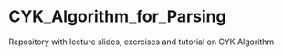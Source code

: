 # CYK_Algorithm_for_Parsing
Repository with lecture slides, exercises and tutorial on CYK Algorithm
